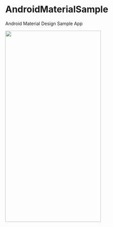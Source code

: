 # AndroidMaterialSample
Android Material Design Sample App

<img src="https://user-images.githubusercontent.com/87483405/128592573-df9dd72e-83a0-48d4-9bd2-36e3bde11ca3.jpg" width="300" height="600">
